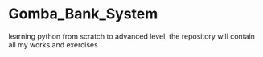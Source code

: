 # Gomba_Bank_System
learning python from scratch to advanced level, the repository will contain all my works and exercises
